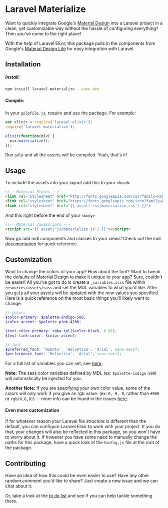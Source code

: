 # Laravel Materialize

Want to quickly integrate Google's [Material Design](http://www.google.com/design/spec/material-design/introduction.html) into a Laravel project in a clean, yet customizable way without the hassle of configuring everything? Then you've come to the right place!

With the help of Laravel Elixir, this package pulls in the components from Google's [Material Design Lite](https://getmdl.io) for easy integration with Laravel.

## Installation

##### Install:

```sh
npm install laravel-materialize --save-dev
```

##### Compile:

In your `gulpfile.js`, require and use the package. For example:

```javascript
var elixir = require('laravel-elixir');
require('laravel-materialize');
 
elixir(function(mix) {
  mix.materialize();
});
```

Run `gulp` and all the assets will be compiled. Yeah, that's it!

## Usage

To include the assets into your layout add this to your `<head>`

```html
<!-- Material Styles -->
<link rel="stylesheet" href="http://fonts.googleapis.com/css?family=Roboto:300,400,500,700">
<link rel="stylesheet" href="https://fonts.googleapis.com/icon?family=Material+Icons">
<link rel="stylesheet" href="{{ asset('css/materialize.css') }}">
```

And this right before the end of your `<body>`

```html
<!-- Material JavaScripts -->
<script src="{{ asset('js/materialize.js') }}"></script>
```

Now go add mdl components and classes to your views! Check out the mdl [documentation](https://getmdl.io) for quick reference.

## Customization

Want to change the colors of your app? How about the font? Want to tweak the defaults of Material Design to make it unique to your app? Sure, couldn't be easier! All you've got to do is create a `_variables.scss` file within `resources/assets/sass` and set the MDL variables to what you'd like. After you `gulp` all your assets will be updated with the new values you specified. Here is a quick reference on the most basic things you'll likely want to change:

```scss
// colors
$color-primary: $palette-indigo-500;
$color-accent: $palette-pink-A200;

$text-color-primary: rgba-tpl($color-black, 0.87);
$text-link-color: $color-accent;

// font
$preferred_font: 'Roboto', 'Helvetica', 'Arial', sans-serif;
$performance_font: 'Helvetica', 'Arial', sans-serif;
```

For a full list of variables you can set, see [here](https://github.com/google/material-design-lite/blob/master/src/_variables.scss);

**Note:** The sass color variables defined by MDL (ex: `$palette-indigo-500`) will automatically be injected for you.  

**Another Note:** If you are specifying your own color value, some of the colors will only work if you give an rgb value. (ex: `0, 0, 0`, rather than `#000` or `rgb(0,0,0)`) -- more info can be found in the issues [here](https://github.com/google/material-design-lite/issues).

#### Even more customization

If for whatever reason your Laravel file structure is different than the default, you can configure Laravel Elixir to work with your project. If you do that, your changes will also be reflected in this package, so you won't have to worry about it. If however you have some need to manually change the paths for this package, have a quick look at the `Config.js` file at the root of the package.

## Contributing

Have an idea of how this could be even easier to use? Have any other random comment you'd like to share? Just create a new issue and we can chat about it.

Or, take a look at the [to do list](https://github.com/tam5/laravel-materialize/wiki/To-do-list) and see if you can help tackle something there.
